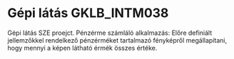 # Gépi látás GKLB_INTM038
Gépi látás SZE proejct. Pénzérme számláló alkalmazás: Előre definiált jellemzőkkel rendelkező pénzérméket tartalmazó fényképről megállapítani, hogy mennyi a képen látható érmék összes értéke.
